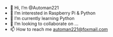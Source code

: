 - 👋 Hi, I’m @Automan221
- 👀 I’m interested in Raspberry Pi & Python
- 🌱 I’m currently learning Python
- 💞️ I’m looking to collaborate on ...
- 📫 How to reach me automan221@foxmail.com

<!---
Automan221/Automan221 is a ✨ special ✨ repository because its `README.md` (this file) appears on your GitHub profile.
You can click the Preview link to take a look at your changes.
--->
